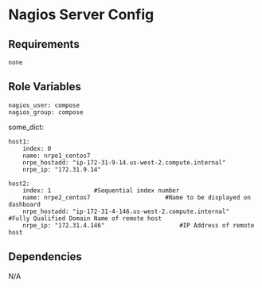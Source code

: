 Nagios Server Config
=========

Requirements
------------
	none

Role Variables
--------------
	nagios_user: compose
	nagios_group: compose


some_dict:

	host1:
		index: 0
		name: nrpe1_centos7
		nrpe_hostadd: "ip-172-31-9-14.us-west-2.compute.internal"
		nrpe_ip: "172.31.9.14"

	host2:
		index: 1			#Sequential index number
		name: nrpe2_centos7						#Name to be displayed on dashboard
		nrpe_hostadd: "ip-172-31-4-146.us-west-2.compute.internal"		#Fully Qualified Domain Name of remote host
		nrpe_ip: "172.31.4.146"						#IP Address of remote host


Dependencies
------------

N/A

